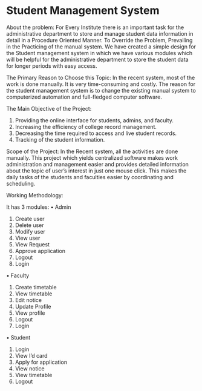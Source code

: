 # Student Management System

About the problem:
For Every Institute there is an important task for the administrative department to 
store and manage student data information in detail in a Procedure Oriented 
Manner. To Override the Problem, Prevailing in the Practicing of the manual 
system. We have created a simple design for the Student management system in 
which we have various modules which will be helpful for the administrative 
department to store the student data for longer periods with easy access.


The Primary Reason to Choose this Topic:
In the recent system, most of the work is done manually. It is very time-consuming 
and costly. The reason for the student management system is to change the existing 
manual system to computerized automation and full-fledged computer software.

The Main Objective of the Project:
1. Providing the online interface for students, admins, and faculty.
2. Increasing the efficiency of college record management.
3. Decreasing the time required to access and live student records.
4. Tracking of the student information.


Scope of the Project:
In the Recent system, all the activities are done manually. This project which 
yields centralized software makes work administration and management easier and 
provides detailed information about the topic of user’s interest in just one mouse 
click. This makes the daily tasks of the students and faculties easier by 
coordinating and scheduling.

Working Methodology:

It has 3 modules:
• Admin
1. Create user
2. Delete user
3. Modify user
4. View user
5. View Request
6. Approve application
7. Logout
8. Login

• Faculty
1. Create timetable
2. View timetable
3. Edit notice
4. Update Profile
5. View profile
6. Logout
7. Login


• Student
1. Login
2. View I’d card
3. Apply for application
4. View notice
5. View timetable
6. Logout
